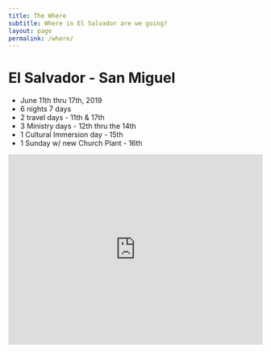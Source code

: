 ```yaml
---
title: The Where
subtitle: Where in El Salvador are we going?
layout: page
permalink: /where/
---
```

<style>
    .google-maps {
        position: relative;
        padding-bottom: 75%; // This is the aspect ratio
        height: 0;
        overflow: hidden;
    }
    .google-maps iframe {
        position: absolute;
        top: 0;
        left: 0;
        width: 100% !important;
        height: 100% !important;
    }
</style>

# El Salvador - San Miguel

* June 11th thru 17th, 2019
* 6 nights 7 days
* 2 travel days - 11th & 17th
* 3 Ministry days - 12th thru the 14th
* 1 Cultural Immersion day - 15th
* 1 Sunday w/ new Church Plant - 16th

<div class="google-maps">
    <iframe src="https://www.google.com/maps/embed?pb=!1m18!1m12!1m3!1d26101.847397338308!2d-88.19534139731182!3d13.470224593482467!2m3!1f0!2f0!3f0!3m2!1i1024!2i768!4f13.1!3m3!1m2!1s0x8f7b2a70bc830dab%3A0x76ac9c406eec5592!2sSan+Miguel%2C+El+Salvador!5e0!3m2!1sen!2sus!4v1556943585131!5m2!1sen!2sus" width="600" height="450" frameborder="0" style="border:0"></iframe>
</div>
